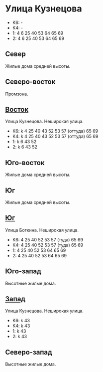 # Улица Кузнецова

* K6:   -
* K4:   -
* 1:    4   6   25  40  53  64  65  69
* 2:    4   6   25  40  53  64  65  69

## Север

Жилые дома средней высоты.

## Северо-восток

Промзона.

## [Восток](./10420085.md)

Улица Кузнецова.
Неширокая улица.

* K6:   k
        4   25  40  43  52  53  57 (оттуда) 65  69
* K4:   k
        4   25  40  43  52  53  57 (оттуда) 65  69
* 1:    k
        6   43  52
* 2:    k
        6   43  52

## Юго-восток

Жилые дома средней высоты.

## Юг

Жилые дома средней высоты.

## [Юг](./10410090.md)

Улица Боткина.
Неширокая улица.

* K6:   4   25  40  52  53  57 (туда)   65  69
* K4:   4   25  40  52  53  57 (туда)   65  69
* 1:    4   25  40  52  53  64  65  69
* 2:    4   25  40  52  53  64  65  69

## Юго-запад

Высотные жилые дома.

## [Запад](./10400085.md)

Улица Кузнецова.
Неширокая улица.

* K6:   k
        43
* K4:   k
        43
* 1:    k
        43
* 2:    k
        43

## Северо-запад

Высотные жилые дома.
